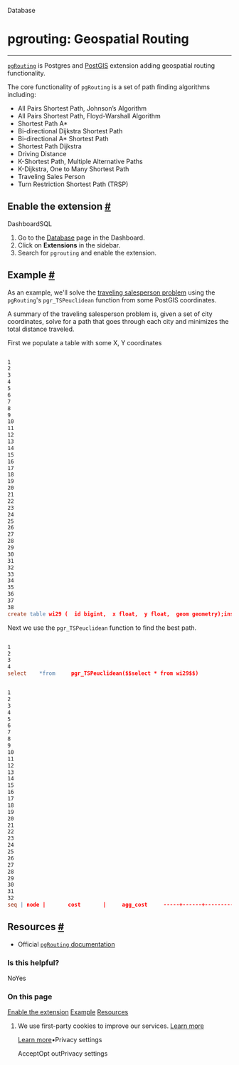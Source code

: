 Database

# pgrouting: Geospatial Routing

* * *

[`pgRouting`](http://pgrouting.org/) is Postgres and [PostGIS](http://postgis.net/) extension adding geospatial routing functionality.

The core functionality of `pgRouting` is a set of path finding algorithms including:

- All Pairs Shortest Path, Johnson’s Algorithm
- All Pairs Shortest Path, Floyd-Warshall Algorithm
- Shortest Path A\*
- Bi-directional Dijkstra Shortest Path
- Bi-directional A\* Shortest Path
- Shortest Path Dijkstra
- Driving Distance
- K-Shortest Path, Multiple Alternative Paths
- K-Dijkstra, One to Many Shortest Path
- Traveling Sales Person
- Turn Restriction Shortest Path (TRSP)

## Enable the extension [\#](https://supabase.com/docs/guides/database/extensions/pgrouting\#enable-the-extension)

DashboardSQL

1. Go to the [Database](https://supabase.com/dashboard/project/_/database/tables) page in the Dashboard.
2. Click on **Extensions** in the sidebar.
3. Search for `pgrouting` and enable the extension.

## Example [\#](https://supabase.com/docs/guides/database/extensions/pgrouting\#example)

As an example, we'll solve the [traveling salesperson problem](https://en.wikipedia.org/wiki/Travelling_salesman_problem) using the `pgRouting`'s `pgr_TSPeuclidean` function from some PostGIS coordinates.

A summary of the traveling salesperson problem is, given a set of city coordinates, solve for a path that goes through each city and minimizes the total distance traveled.

First we populate a table with some X, Y coordinates

```flex

1
2
3
4
5
6
7
8
9
10
11
12
13
14
15
16
17
18
19
20
21
22
23
24
25
26
27
28
29
30
31
32
33
34
35
36
37
38
create table wi29 (  id bigint,  x float,  y float,  geom geometry);insert into wi29 (id, x, y)values  (1,20833.3333,17100.0000),  (2,20900.0000,17066.6667),  (3,21300.0000,13016.6667),  (4,21600.0000,14150.0000),  (5,21600.0000,14966.6667),  (6,21600.0000,16500.0000),  (7,22183.3333,13133.3333),  (8,22583.3333,14300.0000),  (9,22683.3333,12716.6667),  (10,23616.6667,15866.6667),  (11,23700.0000,15933.3333),  (12,23883.3333,14533.3333),  (13,24166.6667,13250.0000),  (14,25149.1667,12365.8333),  (15,26133.3333,14500.0000),  (16,26150.0000,10550.0000),  (17,26283.3333,12766.6667),  (18,26433.3333,13433.3333),  (19,26550.0000,13850.0000),  (20,26733.3333,11683.3333),  (21,27026.1111,13051.9444),  (22,27096.1111,13415.8333),  (23,27153.6111,13203.3333),  (24,27166.6667,9833.3333),  (25,27233.3333,10450.0000),  (26,27233.3333,11783.3333),  (27,27266.6667,10383.3333),  (28,27433.3333,12400.0000),  (29,27462.5000,12992.2222);
```

Next we use the `pgr_TSPeuclidean` function to find the best path.

```flex

1
2
3
4
select    *from     pgr_TSPeuclidean($$select * from wi29$$)
```

```flex

1
2
3
4
5
6
7
8
9
10
11
12
13
14
15
16
17
18
19
20
21
22
23
24
25
26
27
28
29
30
31
32
seq | node |       cost       |     agg_cost     -----+------+------------------+------------------   1 |    1 |                0 |                0   2 |    2 |  74.535614157127 |  74.535614157127   3 |    6 | 900.617093380362 | 975.152707537489   4 |   10 | 2113.77757765045 | 3088.93028518793   5 |   11 | 106.718669615254 | 3195.64895480319   6 |   12 | 1411.95293791574 | 4607.60189271893   7 |   13 | 1314.23824873744 | 5921.84014145637   8 |   14 | 1321.76283931305 | 7243.60298076942   9 |   17 | 1202.91366735569 |  8446.5166481251  10 |   18 | 683.333268292684 | 9129.84991641779  11 |   15 | 1108.05137466134 | 10237.9012910791  12 |   19 | 772.082339448903 |  11009.983630528  13 |   22 | 697.666150054665 | 11707.6497805827  14 |   23 | 220.141999627513 | 11927.7917802102  15 |   21 | 197.926372783442 | 12125.7181529937  16 |   29 | 440.456596290771 | 12566.1747492844  17 |   28 | 592.939989005405 | 13159.1147382898  18 |   26 | 648.288376333318 | 13807.4031146231  19 |   20 | 509.901951359278 | 14317.3050659824  20 |   25 | 1330.83095428717 | 15648.1360202696  21 |   27 |  74.535658878487 | 15722.6716791481  22 |   24 | 559.016994374947 |  16281.688673523  23 |   16 | 1243.87392358622 | 17525.5625971092  24 |    9 |  4088.0585364911 | 21613.6211336004  25 |    7 |  650.85409697993 | 22264.4752305803  26 |    3 | 891.004385199336 | 23155.4796157796  27 |    4 | 1172.36699411442 |  24327.846609894  28 |    8 | 994.708187806297 | 25322.5547977003  29 |    5 | 1188.01888359478 | 26510.5736812951  30 |    1 | 2266.91173136004 | 28777.4854126552
```

## Resources [\#](https://supabase.com/docs/guides/database/extensions/pgrouting\#resources)

- Official [`pgRouting` documentation](https://docs.pgrouting.org/latest/en/index.html)

### Is this helpful?

NoYes

### On this page

[Enable the extension](https://supabase.com/docs/guides/database/extensions/pgrouting#enable-the-extension) [Example](https://supabase.com/docs/guides/database/extensions/pgrouting#example) [Resources](https://supabase.com/docs/guides/database/extensions/pgrouting#resources)

1. We use first-party cookies to improve our services. [Learn more](https://supabase.com/privacy#8-cookies-and-similar-technologies-used-on-our-european-services)



   [Learn more](https://supabase.com/privacy#8-cookies-and-similar-technologies-used-on-our-european-services)•Privacy settings





   AcceptOpt outPrivacy settings